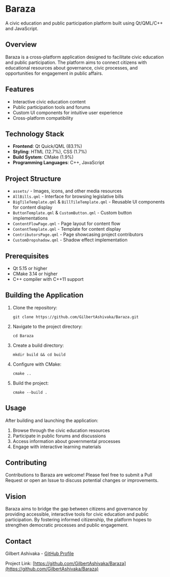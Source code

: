 # Baraza

A civic education and public participation platform built using Qt/QML/C++ and JavaScript.

## Overview

Baraza is a cross-platform application designed to facilitate civic education and public participation. The platform aims to connect citizens with educational resources about governance, civic processes, and opportunities for engagement in public affairs.

## Features

- Interactive civic education content
- Public participation tools and forums
- Custom UI components for intuitive user experience
- Cross-platform compatibility

## Technology Stack

- **Frontend**: Qt Quick/QML (83.1%)
- **Styling**: HTML (12.7%), CSS (1.7%)
- **Build System**: CMake (1.9%)
- **Programming Languages**: C++, JavaScript

## Project Structure

- `assets/` - Images, icons, and other media resources
- `AllBills.qml` - Interface for browsing legislative bills
- `BigTileTemplate.qml` & `BillTileTemplate.qml` - Reusable UI components for content display
- `ButtonTemplate.qml` & `CustomButton.qml` - Custom button implementations
- `ContentFlowPage.qml` - Page layout for content flow
- `ContentTemplate.qml` - Template for content display
- `ContributorsPage.qml` - Page showcasing project contributors
- `CustomDropshadow.qml` - Shadow effect implementation

## Prerequisites

- Qt 5.15 or higher
- CMake 3.14 or higher
- C++ compiler with C++11 support

## Building the Application

1. Clone the repository:
   ```
   git clone https://github.com/GilbertAshivaka/Baraza.git
   ```

2. Navigate to the project directory:
   ```
   cd Baraza
   ```

3. Create a build directory:
   ```
   mkdir build && cd build
   ```

4. Configure with CMake:
   ```
   cmake ..
   ```

5. Build the project:
   ```
   cmake --build .
   ```

## Usage

After building and launching the application:

1. Browse through the civic education resources
2. Participate in public forums and discussions
3. Access information about governmental processes
4. Engage with interactive learning materials

## Contributing

Contributions to Baraza are welcome! Please feel free to submit a Pull Request or open an Issue to discuss potential changes or improvements.

## Vision

Baraza aims to bridge the gap between citizens and governance by providing accessible, interactive tools for civic education and public participation. By fostering informed citizenship, the platform hopes to strengthen democratic processes and public engagement.


## Contact

Gilbert Ashivaka - [GitHub Profile](https://github.com/GilbertAshivaka)

Project Link: [https://github.com/GilbertAshivaka/Baraza](https://github.com/GilbertAshivaka/Baraza)
